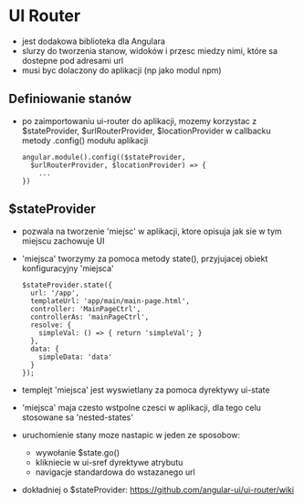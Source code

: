 UI Router
=========

- jest dodakowa biblioteka dla Angulara
- slurzy do tworzenia stanow, widoków i przesc miedzy nimi, które sa dostepne pod adresami url
- musi byc dolaczony do aplikacji (np jako modul npm)

Definiowanie stanów
-------------------

- po zaimportowaniu ui-router do aplikacji, mozemy korzystac z $stateProvider, $urlRouterProvider, $locationProvider w callbacku metody .config() modułu aplikacji

      angular.module().config(($stateProvider,
        $urlRouterProvider, $locationProvider) => {
          ...
      })

$stateProvider
--------------

- pozwala na tworzenie 'miejsc' w aplikacji, ktore opisuja jak sie w tym miejscu zachowuje UI
- 'miejsca' tworzymy za pomoca metody state(), przyjujacej obiekt konfiguracyjny 'miejsca'

      $stateProvider.state({
        url: '/app',
        templateUrl: 'app/main/main-page.html',
        controller: 'MainPageCtrl',
        controllerAs: 'mainPageCtrl',
        resolve: {
          simpleVal: () => { return 'simpleVal'; }
        },
        data: {
          simpleData: 'data'
        }
      });

- templejt 'miejsca' jest wyswietlany za pomoca dyrektywy ui-state
- 'miejsca' maja czesto wstpolne czesci w aplikacji, dla tego celu stosowane sa 'nested-states'
- uruchomienie stany moze nastapic w jeden ze sposobow:
  - wywołanie $state.go()
  - klikniecie w ui-sref dyrektywe atrybutu
  - navigacje standardowa do wstazanego url

- dokładniej o $stateProvider: https://github.com/angular-ui/ui-router/wiki

